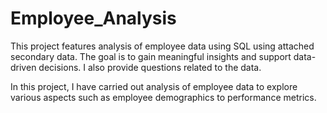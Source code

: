 # Employee_Analysis
This project features analysis of employee data using SQL using attached secondary data. The goal is to gain meaningful insights and support data-driven decisions. I also provide questions related to the data.

In this project, I have carried out analysis of employee data to explore various aspects such as employee demographics to performance metrics.
